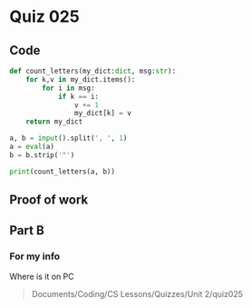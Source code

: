 # Quiz 025

## Code
```.py
def count_letters(my_dict:dict, msg:str):
    for k,v in my_dict.items():
        for i in msg:
            if k == i:
                v += 1
                my_dict[k] = v
    return my_dict

a, b = input().split(', ', 1)
a = eval(a)
b = b.strip('"')

print(count_letters(a, b))

```

## Proof of work

## Part B

### For my info
Where is it on PC
>Documents/Coding/CS Lessons/Quizzes/Unit 2/quiz025
